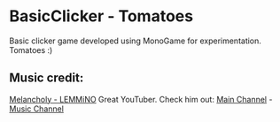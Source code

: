 # BasicClicker - Tomatoes
 Basic clicker game developed using MonoGame for experimentation.
 Tomatoes :)
 
 ## Music credit:
 [Melancholy - LEMMiNO](https://soundcloud.com/lemmino/melancholy)
 Great YouTuber. Check him out: [Main Channel](https://www.youtube.com/user/Top10Memes) - [Music Channel](https://www.youtube.com/channel/UCTL8LLKEGXlXqDLVAOLDNnA)